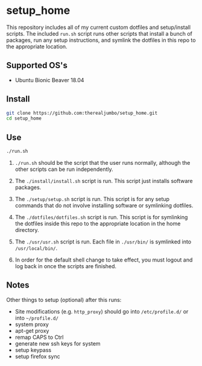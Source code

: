 # setup_home
This repository includes all of my current custom dotfiles and setup/install
scripts. The included `run.sh` script runs other scripts that
install a bunch of packages, run any setup instructions, and symlink the
dotfiles in this repo to the appropriate location.

## Supported OS's
* Ubuntu Bionic Beaver 18.04

## Install

``` bash
git clone https://github.com:therealjumbo/setup_home.git
cd setup_home
```

## Use
``` bash
./run.sh
```

1. `./run.sh` should be the script that the user runs normally, although the other
scripts can be run independently.

2. The `./install/install.sh` script is run. This script just installs software
packages.

3. The `./setup/setup.sh` script is run. This script is for any setup 
commands that do not involve installing software or symlinking dotfiles. 

4. The `./dotfiles/dotfiles.sh` script is run. This script is
for symlinking the dotfiles inside this repo to the appropriate location in the 
home directory. 

5. The `./usr/usr.sh` script is run. Each file in `./usr/bin/` is symlinked into
`/usr/local/bin/`.

6. In order for the default shell change to take effect, you must logout and log
back in once the scripts are finished.


## Notes
Other things to setup (optional) after this runs:
* Site modifications (e.g. `http_proxy`) should go into `/etc/profile.d/` or into `~/profile.d/`
* system proxy
* apt-get proxy
* remap CAPS to Ctrl
* generate new ssh keys for system
* setup keypass
* setup firefox sync
